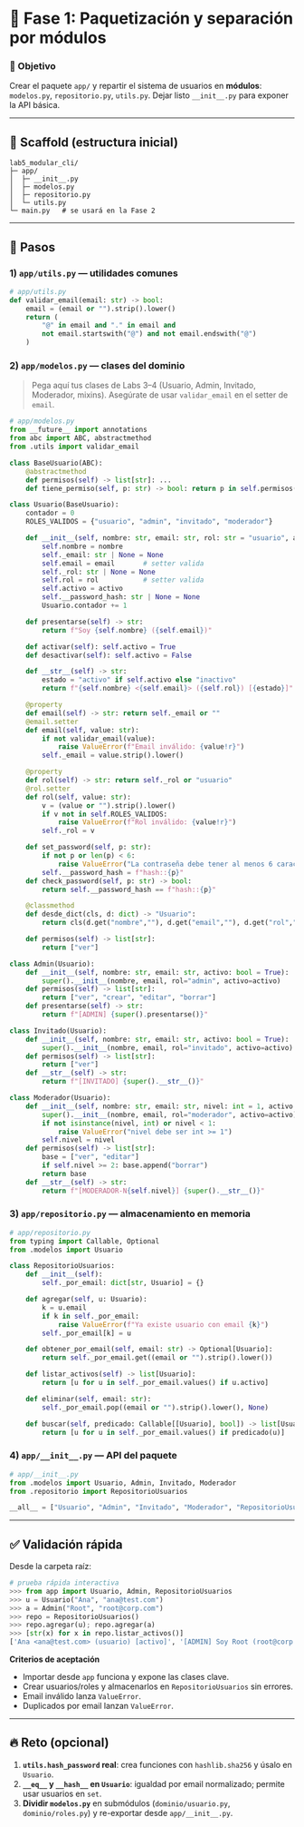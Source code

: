 # 🔹 Fase 1: Paquetización y separación por módulos

### 🎯 Objetivo

Crear el paquete `app/` y repartir el sistema de usuarios en **módulos**: `modelos.py`, `repositorio.py`, `utils.py`. Dejar listo `__init__.py` para exponer la API básica.

---

## 🧱 Scaffold (estructura inicial)

```
lab5_modular_cli/
├─ app/
│  ├─ __init__.py
│  ├─ modelos.py
│  ├─ repositorio.py
│  └─ utils.py
└─ main.py   # se usará en la Fase 2
```

---

## 🧭 Pasos

### 1) `app/utils.py` — utilidades comunes

```python
# app/utils.py
def validar_email(email: str) -> bool:
    email = (email or "").strip().lower()
    return (
        "@" in email and "." in email and
        not email.startswith("@") and not email.endswith("@")
    )
```

### 2) `app/modelos.py` — clases del dominio

> Pega aquí tus clases de Labs 3–4 (Usuario, Admin, Invitado, Moderador, mixins).
> Asegúrate de usar `validar_email` en el setter de `email`.

```python
# app/modelos.py
from __future__ import annotations
from abc import ABC, abstractmethod
from .utils import validar_email

class BaseUsuario(ABC):
    @abstractmethod
    def permisos(self) -> list[str]: ...
    def tiene_permiso(self, p: str) -> bool: return p in self.permisos()

class Usuario(BaseUsuario):
    contador = 0
    ROLES_VALIDOS = {"usuario", "admin", "invitado", "moderador"}

    def __init__(self, nombre: str, email: str, rol: str = "usuario", activo: bool = True):
        self.nombre = nombre
        self._email: str | None = None
        self.email = email       # setter valida
        self._rol: str | None = None
        self.rol = rol           # setter valida
        self.activo = activo
        self.__password_hash: str | None = None
        Usuario.contador += 1

    def presentarse(self) -> str:
        return f"Soy {self.nombre} ({self.email})"

    def activar(self): self.activo = True
    def desactivar(self): self.activo = False

    def __str__(self) -> str:
        estado = "activo" if self.activo else "inactivo"
        return f"{self.nombre} <{self.email}> ({self.rol}) [{estado}]"

    @property
    def email(self) -> str: return self._email or ""
    @email.setter
    def email(self, value: str):
        if not validar_email(value):
            raise ValueError(f"Email inválido: {value!r}")
        self._email = value.strip().lower()

    @property
    def rol(self) -> str: return self._rol or "usuario"
    @rol.setter
    def rol(self, value: str):
        v = (value or "").strip().lower()
        if v not in self.ROLES_VALIDOS:
            raise ValueError(f"Rol inválido: {value!r}")
        self._rol = v

    def set_password(self, p: str):
        if not p or len(p) < 6:
            raise ValueError("La contraseña debe tener al menos 6 caracteres")
        self.__password_hash = f"hash::{p}"
    def check_password(self, p: str) -> bool:
        return self.__password_hash == f"hash::{p}"

    @classmethod
    def desde_dict(cls, d: dict) -> "Usuario":
        return cls(d.get("nombre",""), d.get("email",""), d.get("rol","usuario"), bool(d.get("activo", True)))

    def permisos(self) -> list[str]:
        return ["ver"]

class Admin(Usuario):
    def __init__(self, nombre: str, email: str, activo: bool = True):
        super().__init__(nombre, email, rol="admin", activo=activo)
    def permisos(self) -> list[str]:
        return ["ver", "crear", "editar", "borrar"]
    def presentarse(self) -> str:
        return f"[ADMIN] {super().presentarse()}"

class Invitado(Usuario):
    def __init__(self, nombre: str, email: str, activo: bool = True):
        super().__init__(nombre, email, rol="invitado", activo=activo)
    def permisos(self) -> list[str]:
        return ["ver"]
    def __str__(self) -> str:
        return f"[INVITADO] {super().__str__()}"

class Moderador(Usuario):
    def __init__(self, nombre: str, email: str, nivel: int = 1, activo: bool = True):
        super().__init__(nombre, email, rol="moderador", activo=activo)
        if not isinstance(nivel, int) or nivel < 1:
            raise ValueError("nivel debe ser int >= 1")
        self.nivel = nivel
    def permisos(self) -> list[str]:
        base = ["ver", "editar"]
        if self.nivel >= 2: base.append("borrar")
        return base
    def __str__(self) -> str:
        return f"[MODERADOR-N{self.nivel}] {super().__str__()}"
```

### 3) `app/repositorio.py` — almacenamiento en memoria

```python
# app/repositorio.py
from typing import Callable, Optional
from .modelos import Usuario

class RepositorioUsuarios:
    def __init__(self):
        self._por_email: dict[str, Usuario] = {}

    def agregar(self, u: Usuario):
        k = u.email
        if k in self._por_email:
            raise ValueError(f"Ya existe usuario con email {k}")
        self._por_email[k] = u

    def obtener_por_email(self, email: str) -> Optional[Usuario]:
        return self._por_email.get((email or "").strip().lower())

    def listar_activos(self) -> list[Usuario]:
        return [u for u in self._por_email.values() if u.activo]

    def eliminar(self, email: str):
        self._por_email.pop((email or "").strip().lower(), None)

    def buscar(self, predicado: Callable[[Usuario], bool]) -> list[Usuario]:
        return [u for u in self._por_email.values() if predicado(u)]
```

### 4) `app/__init__.py` — API del paquete

```python
# app/__init__.py
from .modelos import Usuario, Admin, Invitado, Moderador
from .repositorio import RepositorioUsuarios

__all__ = ["Usuario", "Admin", "Invitado", "Moderador", "RepositorioUsuarios"]
```

---

## ✅ Validación rápida

Desde la carpeta raíz:

```python
# prueba rápida interactiva
>>> from app import Usuario, Admin, RepositorioUsuarios
>>> u = Usuario("Ana", "ana@test.com")
>>> a = Admin("Root", "root@corp.com")
>>> repo = RepositorioUsuarios()
>>> repo.agregar(u); repo.agregar(a)
>>> [str(x) for x in repo.listar_activos()]
['Ana <ana@test.com> (usuario) [activo]', '[ADMIN] Soy Root (root@corp.com)']  # la representación exacta puede variar
```

**Criterios de aceptación**

* Importar desde `app` funciona y expone las clases clave.
* Crear usuarios/roles y almacenarlos en `RepositorioUsuarios` sin errores.
* Email inválido lanza `ValueError`.
* Duplicados por email lanzan `ValueError`.

---

## 🔥 Reto (opcional)

1. **`utils.hash_password` real**: crea funciones con `hashlib.sha256` y úsalo en `Usuario`.
2. **`__eq__` y `__hash__` en `Usuario`**: igualdad por email normalizado; permite usar usuarios en `set`.
3. **Dividir `modelos.py`** en submódulos (`dominio/usuario.py`, `dominio/roles.py`) y re-exportar desde `app/__init__.py`.